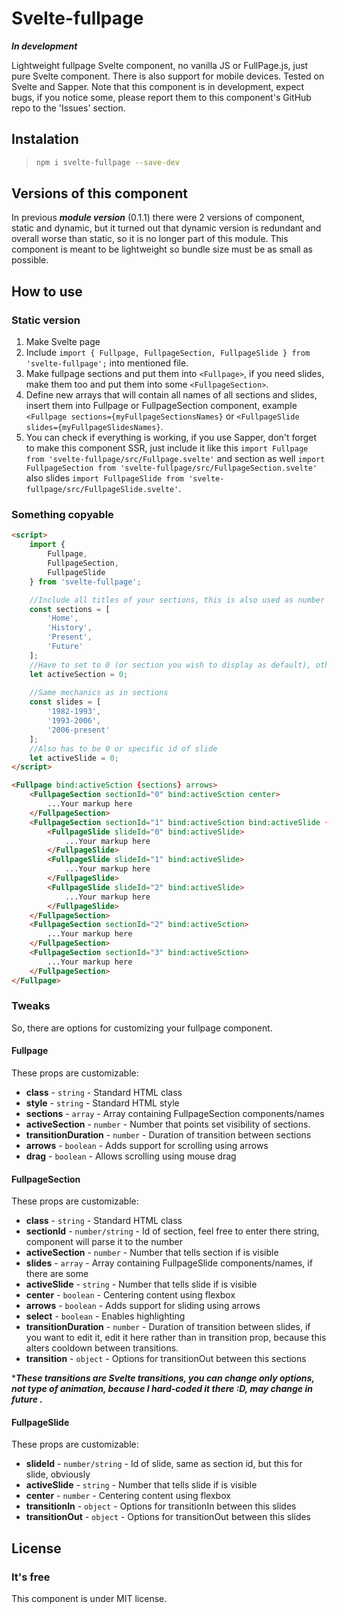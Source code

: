 # Svelte-fullpage

***In development***

Lightweight fullpage Svelte component, no vanilla JS or FullPage.js, just pure Svelte component. There is also support for
mobile devices. Tested on Svelte and Sapper. Note that this component is in development, expect bugs, if you notice some, 
please report them to this component's GitHub repo to the 'Issues' section.

## Instalation

> ```bash
> npm i svelte-fullpage --save-dev
> ```

## Versions of this component

In previous ***module version*** (0.1.1) there were 2 versions of component, static and dynamic, but it turned out that dynamic
version is redundant and overall worse than static, so it is no longer part of this module. This component is meant to be
lightweight so bundle size must be as small as possible.

## How to use

### Static version

1. Make Svelte page
2. Include `import { Fullpage, FullpageSection, FullpageSlide } from 'svelte-fullpage';` into mentioned file.
3. Make fullpage sections and put them into `<Fullpage>`, if you need slides, make them too and put them into some `<FullpageSection>`.
4. Define new arrays that will contain all names of all sections and slides, insert them into Fullpage or FullpageSection
component, example `<Fullpage sections={myFullpageSectionsNames}` or `<FullpageSlide slides={myFullpageSlidesNames}`.
5. You can check if everything is working, if you use Sapper, don't forget to make this component SSR, just include
it like this `import Fullpage from 'svelte-fullpage/src/Fullpage.svelte'` and section as well 
`import FullpageSection from 'svelte-fullpage/src/FullpageSection.svelte'` also slides 
`import FullpageSlide from 'svelte-fullpage/src/FullpageSlide.svelte'`.


### Something copyable

```html
<script>
    import { 
        Fullpage,
        FullpageSection,
        FullpageSlide
    } from 'svelte-fullpage';

    //Include all titles of your sections, this is also used as number that indicate count of sections
    const sections = [
        'Home',
        'History',
        'Present',
        'Future'
    ];
    //Have to set to 0 (or section you wish to display as default), otherwise section will not display
    let activeSection = 0;
    
    //Same mechanics as in sections
    const slides = [
        '1982-1993',
        '1993-2006',
        '2006-present'
    ];
    //Also has to be 0 or specific id of slide
    let activeSlide = 0;
</script>

<Fullpage bind:activeSction {sections} arrows>
    <FullpageSection sectionId="0" bind:activeSction center>
        ...Your markup here
    </FullpageSection>
    <FullpageSection sectionId="1" bind:activeSction bind:activeSlide {slides} arrows>
        <FullpageSlide slideId="0" bind:activeSlide>
            ...Your markup here
        </FullpageSlide>
        <FullpageSlide slideId="1" bind:activeSlide>
            ...Your markup here
        </FullpageSlide>
        <FullpageSlide slideId="2" bind:activeSlide>
            ...Your markup here
        </FullpageSlide>
    </FullpageSection>
    <FullpageSection sectionId="2" bind:activeSction>
        ...Your markup here
    </FullpageSection>
    <FullpageSection sectionId="3" bind:activeSction>
        ...Your markup here
    </FullpageSection>
</Fullpage>

```

### Tweaks

So, there are options for customizing your fullpage component.

#### Fullpage

These props are customizable:

* **class** - `string` - Standard HTML class
* **style** - `string` - Standard HTML style
* **sections** - `array` - Array containing FullpageSection components/names
* **activeSection** - `number` - Number that points set visibility of sections.
* **transitionDuration** - `number` - Duration of transition between sections
* **arrows** - `boolean` - Adds support for scrolling using arrows
* **drag** - `boolean` - Allows scrolling using mouse drag

#### FullpageSection

These props are customizable:

* **class** - `string` - Standard HTML class
* **sectionId** - `number/string` - Id of section, feel free to enter there string, component will parse it to the number
* **activeSection** - `number` - Number that tells section if is visible
* **slides** - `array` - Array containing FullpageSlide components/names, if there are some
* **activeSlide** - `string` - Number that tells slide if is visible
* **center** - `boolean` - Centering content using flexbox
* **arrows** - `boolean` - Adds support for sliding using arrows
* **select** - `boolean` - Enables highlighting
* **transitionDuration** - `number` - Duration of transition between slides, if you want to edit it, edit it here rather than in 
transition prop, because this alters cooldown between transitions.
* **transition** - `object` - Options for transitionOut between this sections

****These transitions are Svelte transitions, you can change only options, not type of
animation, because I hard-coded it there :D, may change in future .***

#### FullpageSlide

These props are customizable:

* **slideId** - `number/string` - Id of slide, same as section id, but this for slide, obviously
* **activeSlide** - `string` - Number that tells slide if is visible
* **center** - `number` - Centering content using flexbox
* **transitionIn** - `object` - Options for transitionIn between this slides
* **transitionOut** - `object` - Options for transitionOut between this slides

## License

### It's free

This component is under MIT license.